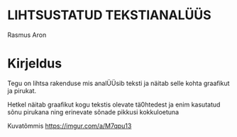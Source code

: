 # LIHTSUSTATUD TEKSTIANALÜÜS

Rasmus Aron

# Kirjeldus

Tegu on lihtsa rakenduse mis analÜÜsib teksti ja näitab selle kohta graafikut ja pirukat.

Hetkel näitab graafikut kogu tekstis olevate tä0htedest ja enim kasutatud sõnu pirukana ning erinevate sõnade pikkusi kokkuloetuna

Kuvatõmmis
https://imgur.com/a/M7qpu13
